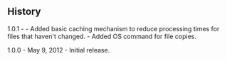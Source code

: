 ## History


1.0.1 - 
	- Added basic caching mechanism to reduce processing times for files that haven't changed.
	- Added OS command for file copies.

1.0.0 - May 9, 2012
	- Initial release.
